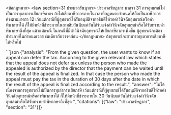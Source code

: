 <user> <ข้อกฎหมาย>
<law section=31 ประมวลรัษฎากร> ประมวลรัษฎากร มาตรา 31 การอุทธรณ์ไม่เป็นการทุเลาการเสียภาษีอากร ถ้าไม่เสียภาษีอากรภายในเวลาที่กฎหมายกำหนดให้ถือเป็นภาษีอากรค้างตามมาตรา 12 เว้นแต่กรณีที่ผู้อุทธรณ์ได้รับอนุมัติจากอธิบดีให้รอคำวินิจฉัยอุทธรณ์หรือคำพิพากษาได้ ก็ให้มีหน้าที่ชำระภายในสามสิบวันนับแต่วันได้รับแจ้งคำวินิจฉัยอุทธรณ์หรือได้รับทราบคำพิพากษาถึงที่สุด แล้วแต่กรณี
ในกรณีที่มีคำวินิจฉัยอุทธรณ์ให้เสียภาษีอากรเพิ่มขึ้น ผู้อุทธรณ์จะต้องชำระภายในกำหนดเวลาเช่นเดียวกับวรรคก่อน
</law>
</ข้อกฎหมาย>
<question> ถ้าอุทธรณ์จะสามารถทุเลาการเสียภาษีได้หรือไม่ </question>

<assistant> ```json
{"analysis": "From the given question, the user wants to know if an appeal can defer the tax. According to the given relevant law which states that the appeal does not defer tax unless the person who made the appealed is authorized by the director that the payment can be waited until the result of the appeal is finalized. In that case the person who made the appeal must pay the tax in the duration of 30 days after the date in which the result of the appeal is finalized according to the result.", "answer": "ไม่ได้ เนื่องจากการอุทธรณ์ไม่เป็นการทุเล่าการเสียภาษี เว้นแต่กรณีที่ผู้อุทธรณ์ได้รับอนุมัติจากอธิบดีให้รอคำวินิจฉัยอุทธรณ์หรือคำพิพากษาได้ ก็ให้มีหน้าที่ชำระภายใน 30 วันนับแต่วันได้รับแจ้งคำวินิจฉัยอุทธรณ์หรือได้รับทราบคำพิพากษาถึงที่สุด ", "citations": [{"law": "ประมวลรัษฎากร", "section": "31"}]}
```
